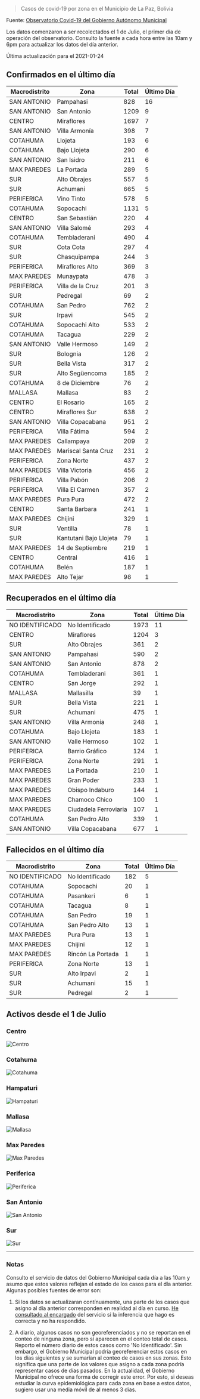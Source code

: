 > Casos de covid-19 por zona en el Municipio de La Paz, Bolivia

Fuente: [Observatorio Covid-19 del Gobierno Autónomo Municipal](http://observatoriocovid19.lapaz.bo/observatorio/index.php/datos-abiertos-covid)

Los datos comenzaron a ser recolectados el 1 de Julio, el primer día de operación del observatorio. Consulto la fuente a cada hora entre las 10am y 6pm para actualizar los datos del día anterior.

Última actualización para el 2021-01-24

## Confirmados en el último día

| Macrodistrito   | Zona                   |   Total |   Último Día |
|-----------------|------------------------|---------|--------------|
| SAN ANTONIO     | Pampahasi              |     828 |           16 |
| SAN ANTONIO     | San Antonio            |    1209 |            9 |
| CENTRO          | Miraflores             |    1697 |            7 |
| SAN ANTONIO     | Villa Armonía          |     398 |            7 |
| COTAHUMA        | Llojeta                |     193 |            6 |
| COTAHUMA        | Bajo Llojeta           |     290 |            6 |
| SAN ANTONIO     | San Isidro             |     211 |            6 |
| MAX PAREDES     | La Portada             |     289 |            5 |
| SUR             | Alto Obrajes           |     557 |            5 |
| SUR             | Achumani               |     665 |            5 |
| PERIFERICA      | Vino Tinto             |     578 |            5 |
| COTAHUMA        | Sopocachi              |    1131 |            5 |
| CENTRO          | San Sebastián          |     220 |            4 |
| SAN ANTONIO     | Villa Salomé           |     293 |            4 |
| COTAHUMA        | Tembladerani           |     490 |            4 |
| SUR             | Cota Cota              |     297 |            4 |
| SUR             | Chasquipampa           |     244 |            3 |
| PERIFERICA      | Miraflores Alto        |     369 |            3 |
| MAX PAREDES     | Munaypata              |     478 |            3 |
| PERIFERICA      | Villa de la Cruz       |     201 |            3 |
| SUR             | Pedregal               |      69 |            2 |
| COTAHUMA        | San Pedro              |     762 |            2 |
| SUR             | Irpavi                 |     545 |            2 |
| COTAHUMA        | Sopocachi Alto         |     533 |            2 |
| COTAHUMA        | Tacagua                |     229 |            2 |
| SAN ANTONIO     | Valle Hermoso          |     149 |            2 |
| SUR             | Bolognia               |     126 |            2 |
| SUR             | Bella Vista            |     317 |            2 |
| SUR             | Alto Següencoma        |     185 |            2 |
| COTAHUMA        | 8 de Diciembre         |      76 |            2 |
| MALLASA         | Mallasa                |      83 |            2 |
| CENTRO          | El Rosario             |     165 |            2 |
| CENTRO          | Miraflores Sur         |     638 |            2 |
| SAN ANTONIO     | Villa Copacabana       |     951 |            2 |
| PERIFERICA      | Villa Fátima           |     594 |            2 |
| MAX PAREDES     | Callampaya             |     209 |            2 |
| MAX PAREDES     | Mariscal Santa Cruz    |     231 |            2 |
| PERIFERICA      | Zona Norte             |     437 |            2 |
| MAX PAREDES     | Villa Victoria         |     456 |            2 |
| PERIFERICA      | Villa Pabón            |     206 |            2 |
| PERIFERICA      | Villa El Carmen        |     357 |            2 |
| MAX PAREDES     | Pura Pura              |     472 |            2 |
| CENTRO          | Santa Barbara          |     241 |            1 |
| MAX PAREDES     | Chijini                |     329 |            1 |
| SUR             | Ventilla               |      78 |            1 |
| SUR             | Kantutani Bajo Llojeta |      79 |            1 |
| MAX PAREDES     | 14 de Septiembre       |     219 |            1 |
| CENTRO          | Central                |     416 |            1 |
| COTAHUMA        | Belén                  |     187 |            1 |
| MAX PAREDES     | Alto Tejar             |      98 |            1 |

## Recuperados en el último día

| Macrodistrito   | Zona                  |   Total |   Último Día |
|-----------------|-----------------------|---------|--------------|
| NO IDENTIFICADO | No Identificado       |    1973 |           11 |
| CENTRO          | Miraflores            |    1204 |            3 |
| SUR             | Alto Obrajes          |     361 |            2 |
| SAN ANTONIO     | Pampahasi             |     590 |            2 |
| SAN ANTONIO     | San Antonio           |     878 |            2 |
| COTAHUMA        | Tembladerani          |     361 |            1 |
| CENTRO          | San Jorge             |     292 |            1 |
| MALLASA         | Mallasilla            |      39 |            1 |
| SUR             | Bella Vista           |     221 |            1 |
| SUR             | Achumani              |     475 |            1 |
| SAN ANTONIO     | Villa Armonía         |     248 |            1 |
| COTAHUMA        | Bajo Llojeta          |     183 |            1 |
| SAN ANTONIO     | Valle Hermoso         |     102 |            1 |
| PERIFERICA      | Barrio Gráfico        |     124 |            1 |
| PERIFERICA      | Zona Norte            |     291 |            1 |
| MAX PAREDES     | La Portada            |     210 |            1 |
| MAX PAREDES     | Gran Poder            |     233 |            1 |
| MAX PAREDES     | Obispo Indaburo       |     144 |            1 |
| MAX PAREDES     | Chamoco Chico         |     100 |            1 |
| MAX PAREDES     | Ciudadela Ferroviaria |     107 |            1 |
| COTAHUMA        | San Pedro Alto        |     339 |            1 |
| SAN ANTONIO     | Villa Copacabana      |     677 |            1 |

## Fallecidos en el último día

| Macrodistrito   | Zona              |   Total |   Último Día |
|-----------------|-------------------|---------|--------------|
| NO IDENTIFICADO | No Identificado   |     182 |            5 |
| COTAHUMA        | Sopocachi         |      20 |            1 |
| COTAHUMA        | Pasankeri         |       6 |            1 |
| COTAHUMA        | Tacagua           |       8 |            1 |
| COTAHUMA        | San Pedro         |      19 |            1 |
| COTAHUMA        | San Pedro Alto    |      13 |            1 |
| MAX PAREDES     | Pura Pura         |      13 |            1 |
| MAX PAREDES     | Chijini           |      12 |            1 |
| MAX PAREDES     | Rincón La Portada |       1 |            1 |
| PERIFERICA      | Zona Norte        |      13 |            1 |
| SUR             | Alto Irpavi       |       2 |            1 |
| SUR             | Achumani          |      15 |            1 |
| SUR             | Pedregal          |       2 |            1 |

## Activos desde el 1 de Julio

### Centro

![Centro](plots/activos_centro.png)

### Cotahuma

![Cotahuma](plots/activos_cotahuma.png)

### Hampaturi

![Hampaturi](plots/activos_hampaturi.png)

### Mallasa

![Mallasa](plots/activos_mallasa.png)

### Max Paredes

![Max Paredes](plots/activos_max_paredes.png)

### Periferica

![Periferica](plots/activos_periferica.png)

### San Antonio

![San Antonio](plots/activos_san_antonio.png)

### Sur

![Sur](plots/activos_sur.png)

---

### Notas

Consulto el servicio de datos del Gobierno Municipal cada día a las 10am y asumo que estos valores reflejan el estado de los casos para el día anterior. Algunas posibles fuentes de error son:

1. Si los datos se actualizaran contínuamente, una parte de los casos que asigno al día anterior corresponden en realidad al día en curso. [He consultado al encargado](https://twitter.com/mauforonda/status/1278727234765959168) del servicio si la inferencia que hago es correcta y no ha respondido.

2. A diario, algunos casos no son georeferenciados y no se reportan en el conteo de ninguna zona, pero sí aparecen en el conteo total de casos. Reporto el número diario de estos casos como 'No Identificado'.  Sin embargo, el Gobierno Municipal podría georeferenciar estos casos en los días siguientes y se sumarían al conteo de casos en sus zonas. Esto significa que una parte de los valores que asigno a cada zona podría representar casos de días pasados. En la actualidad, el Gobierno Municipal no ofrece una forma de corregir este error. Por esto, si deseas estudiar la curva epidemiológica para cada zona en base a estos datos, sugiero usar una media móvil de al menos 3 días.